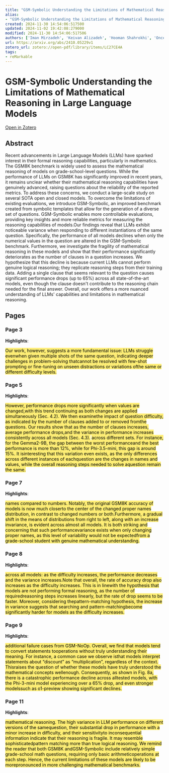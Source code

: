 ```yaml
---
title: "GSM-Symbolic Understanding the Limitations of Mathematical Reasoning in Large Language Models"
alias:
- "GSM-Symbolic Understanding the Limitations of Mathematical Reasoning in Large Language Models"
created: 2024-11-30 14:54:06:517500
updated: 2024-11-02 19:42:08:279000
modified: 2024-11-30 14:54:06:517506
authors: ['Iman Mirzadeh', 'Keivan Alizadeh', 'Hooman Shahrokhi', 'Oncel Tuzel', 'Samy Bengio', 'Mehrdad Farajtabar']
url: https://arxiv.org/abs/2410.05229v1
zotero_url: zotero://open-pdf/library/items/LC27CE4A
tags:
- reMarkable
---
```


# GSM-Symbolic Understanding the Limitations of Mathematical Reasoning in Large Language Models
[Open in Zotero](zotero://open-pdf/library/items/LC27CE4A)
## Abstract

Recent advancements in Large Language Models (LLMs) have sparked interest in their formal reasoning capabilities, particularly in mathematics. The GSM8K benchmark is widely used to assess the mathematical reasoning of models on grade-school-level questions. While the performance of LLMs on GSM8K has significantly improved in recent years, it remains unclear whether their mathematical reasoning capabilities have genuinely advanced, raising questions about the reliability of the reported metrics. To address these concerns, we conduct a large-scale study on several SOTA open and closed models. To overcome the limitations of existing evaluations, we introduce GSM-Symbolic, an improved benchmark created from symbolic templates that allow for the generation of a diverse set of questions. GSM-Symbolic enables more controllable evaluations, providing key insights and more reliable metrics for measuring the reasoning capabilities of models.Our findings reveal that LLMs exhibit noticeable variance when responding to different instantiations of the same question. Specifically, the performance of all models declines when only the numerical values in the question are altered in the GSM-Symbolic benchmark. Furthermore, we investigate the fragility of mathematical reasoning in these models and show that their performance significantly deteriorates as the number of clauses in a question increases. We hypothesize that this decline is because current LLMs cannot perform genuine logical reasoning; they replicate reasoning steps from their training data. Adding a single clause that seems relevant to the question causes significant performance drops (up to 65%) across all state-of-the-art models, even though the clause doesn't contribute to the reasoning chain needed for the final answer. Overall, our work offers a more nuanced understanding of LLMs' capabilities and limitations in mathematical reasoning.
## Pages
### Page 3
**Highlights**:

<mark style="background-color: rgba(255, 237, 117, 255)">Our work, however, suggests a more fundamental issue: LLMs struggle evenwhen given multiple shots of the same question, indicating deeper challenges in problem-solving thatcannot be resolved with few-shot prompting or fine-tuning on unseen distractions or variations ofthe same or different difficulty levels.</mark>
### Page 5
**Highlights**:

<mark style="background-color: rgba(255, 237, 117, 255)">However, performance drops more significantly when values are changed,with this trend continuing as both changes are applied simultaneously (Sec. 4.2). We then examinethe impact of question difficulty, as indicated by the number of clauses added to or removed fromthe questions. Our results show that as the number of clauses increases, average performance drops,and the variance in performance increases consistently across all models (Sec. 4.3).</mark>
<mark style="background-color: rgba(255, 237, 117, 255)">across different sets. For instance, for the Gemma2-9B, the gap between the worst performanceand the best performance is more than 12%, while for Phi-3.5-mini, this gap is around 15%. It isinteresting that this variation even exists, as the only differences across different instances of eachquestion are the changes in names and values, while the overall reasoning steps needed to solve aquestion remain the same.</mark>
### Page 7
**Highlights**:

<mark style="background-color: rgba(255, 237, 117, 255)">names compared to numbers. Notably, the original GSM8K accuracy of models is now much closerto the center of the changed proper names distribution, in contrast to changed numbers or both.Furthermore, a gradual shift in the means of distributions from right to left, along with an increase invariance, is evident across almost all models. It is both striking and concerning that such performancevariance exists when only changing proper names, as this level of variability would not be expectedfrom a grade-school student with genuine mathematical understanding.</mark>
### Page 8
**Highlights**:

<mark style="background-color: rgba(255, 237, 117, 255)">across all models: as the difficulty increases, the performance decreases and the variance increases.Note that overall, the rate of accuracy drop also increases as the difficulty increases. This is in linewith the hypothesis that models are not performing formal reasoning, as the number of requiredreasoning steps increases linearly, but the rate of drop seems to be faster. Moreover, considering thepattern-matching hypothesis, the increase in variance suggests that searching and pattern-matchingbecome significantly harder for models as the difficulty increases.</mark>
### Page 9
**Highlights**:

<mark style="background-color: rgba(255, 237, 117, 255)">additional failure cases from GSM-NoOp. Overall, we find that models tend to convert statements tooperations without truly understanding their meaning. For instance, a common case we observe isthat models interpret statements about “discount” as “multiplication”, regardless of the context. Thisraises the question of whether these models have truly understood the mathematical concepts wellenough. Consequently, as shown in Fig. 8a, there is a catastrophic performance decline across alltested models, with the Phi-3-mini model experiencing over a 65% drop, and even stronger modelssuch as o1-preview showing significant declines.</mark>
### Page 11
**Highlights**:

<mark style="background-color: rgba(255, 237, 117, 255)">mathematical reasoning. The high variance in LLM performance on different versions of the samequestion, their substantial drop in performance with a minor increase in difficulty, and their sensitivityto inconsequential information indicate that their reasoning is fragile. It may resemble sophisticatedpattern matching more than true logical reasoning. We remind the reader that both GSM8K andGSM-Symbolic include relatively simple grade-school math questions, requiring only basic arithmeticoperations at each step. Hence, the current limitations of these models are likely to be morepronounced in more challenging mathematical benchmarks.</mark>